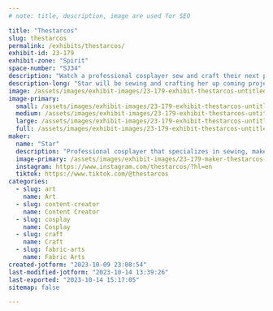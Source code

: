 ```yaml
---
# note: title, description, image are used for SEO

title: "Thestarcos"
slug: thestarcos
permalink: /exhibits/thestarcos/
exhibit-id: 23-179
exhibit-zone: "Spirit"
space-number: "SJ34"
description: "Watch a professional cosplayer sew and craft their next projects!"
description-long: "Star will be sewing and crafting her up coming projects at her table!"
image: /assets/images/exhibit-images/23-179-exhibit-thestarcos-untitled-artwork-large.jpeg
image-primary: 
  small: /assets/images/exhibit-images/23-179-exhibit-thestarcos-untitled-artwork-small.jpeg
  medium: /assets/images/exhibit-images/23-179-exhibit-thestarcos-untitled-artwork-medium.jpeg
  large: /assets/images/exhibit-images/23-179-exhibit-thestarcos-untitled-artwork-large.jpeg
  full: /assets/images/exhibit-images/23-179-exhibit-thestarcos-untitled-artwork-full.jpeg
maker: 
  name: "Star"
  description: "Professional cosplayer that specializes in sewing, makeup, wig styling, and crafting."
  image-primary: /assets/images/exhibit-images/23-179-maker-thestarcos-517404be-bb39-43c5-a5e5-c72b82a5a6a2-medium.jpeg
  instagram: https://www.instagram.com/thestarcos/?hl=en
  tiktok: https://www.tiktok.com/@thestarcos
categories: 
  - slug: art
    name: Art
  - slug: content-creator
    name: Content Creator
  - slug: cosplay
    name: Cosplay
  - slug: craft
    name: Craft
  - slug: fabric-arts
    name: Fabric Arts
created-jotform: "2023-10-09 23:08:54"
last-modified-jotform: "2023-10-14 13:39:26"
last-exported: "2023-10-14 15:17:05"
sitemap: false

---
```

